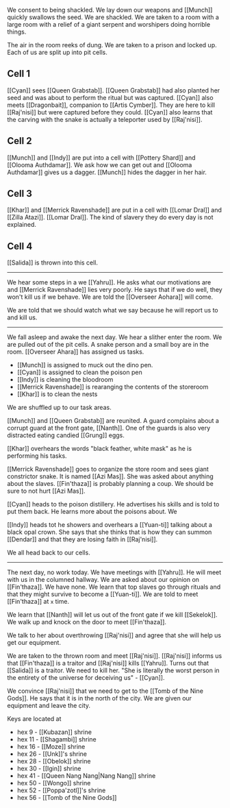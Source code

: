 We consent to being shackled. We lay down our weapons and [[Munch]] quickly swallows the seed. We are shackled. We are taken to a room with a large room with a relief of a giant serpent and worshipers doing horrible things.

 The air in the room reeks of dung. We are taken to a prison and locked up. Each of us are split up into pit cells. 

## Cell 1 
 
 [[Cyan]] sees [[Queen Grabstab]]. [[Queen Grabstab]] had also planted her seed and was about to perform the ritual but was captured. [[Cyan]] also meets [[Dragonbait]], companion to [[Artis Cymber]]. They are here to kill [[Raj'nisi]] but were captured before they could. [[Cyan]] also learns that the carving with the snake is actually a teleporter used by [[Raj'nisi]].

## Cell 2

[[Munch]] and [[Indy]] are put into a cell with [[Pottery Shard]] and [[Olooma Authdamar]]. We ask how we can get out and [[Olooma Authdamar]] gives us a dagger. [[Munch]] hides the dagger in her hair.

## Cell 3

[[Khar]] and [[Merrick Ravenshade]] are put in a cell with [[Lomar Dral]] and [[Zilla Atazi]]. [[Lomar Dral]]. The kind of slavery they do every day is not explained.

## Cell 4

[[Salida]] is thrown into this cell.

---
We hear some steps in a we [[Yahru]]. He asks what our motivations are and [[Merrick Ravenshade]] lies very poorly. He says that if we do well, they won't kill us if we behave. We are told the [[Overseer Aohara]] will come. 

We are told that we should watch what we say because he will report us to and kill us.

---

We fall asleep and awake the next day. We hear a slither enter the room. We are pulled out of the pit cells. A snake person and a small boy are in the room. [[Overseer Ahara]] has assigned us tasks. 

- [[Munch]] is assigned to muck out the dino pen.
- [[Cyan]] is assigned to clean the poison pen
- [[Indy]] is cleaning the bloodroom
- [[Merrick Ravenshade]] is rearanging the contents of the storeroom
- [[Khar]] is to clean the nests

We are shuffled up to our task areas.

[[Munch]] and [[Queen Grabstab]] are reunited. A guard complains about a corrupt guard at the front gate, [[Nanth]]. One of the guards is also very distracted eating candied [[Grung]] eggs. 

[[Khar]] overhears the words "black feather, white mask" as he is performing his tasks. 

[[Merrick Ravenshade]] goes to organize the store room and sees giant constrictor snake. It is named [[Azi Mas]]. She was asked about anything about the slaves. [[Fin'thaza]] is probably planning a coup. We should be sure to not hurt [[Azi Mas]].

[[Cyan]] heads to the poison distillery. He advertises his skills and is told to put them back. He learns more about the poisons about. We 

[[Indy]] heads tot he showers and overhears a [[Yuan-ti]] talking about a black opal crown. She says that she thinks that is how they can summon [[Dendar]] and that they are losing faith in [[Raj'nisi]].

We all head back to our cells.

---
 The next day, no work today. We have meetings with [[Yahru]]. He will meet with us in the columned hallway. We are asked about our opinion on [[Fin'thaza]]. We have none. We learn that top slaves go through rituals and that they might survive to become a [[Yuan-ti]]. We are told to meet [[Fin'thaza]] at `x` time. 

We learn that [[Nanth]] will let us out of the front gate if we kill [[Sekelok]]. We walk up and knock on the door to meet [[Fin'thaza]].

We talk to her about overthrowing [[Raj'nisi]] and agree that she will help us get our equipment.

We are taken to the thrown room and meet [[Raj'nisi]]. [[Raj'nisi]] informs us that [[Fin'thaza]] is a traitor and [[Raj'nisi]] kills [[Yahru]]. Turns out that [[Salida]] is a traitor. We need to kill her. "She is literally the worst person in the entirety of the universe for deceiving us" - [[Cyan]].

We convince [[Raj'nisi]] that we need to get to the [[Tomb of the Nine Gods]]. He says that it is in the north of the city. We are given our equipment and leave the city.

Keys are located at
- hex 9 - [[Kubazan]] shrine
- hex 11 - [[Shagambi]] shrine
- hex 16 - [[Moze]] shrine
- hex 26 - [[Unk]]'s shrine
- hex 28 - [[Obelok]] shrine
- hex 30 - [[Igin]] shrine
- hex 41 - [[Queen Nang Nang|Nang Nang]] shrine
- hex 50 - [[Wongo]] shrine
- hex 52 - [[Poppa'zotl]]'s shrine
- hex 56 - [[Tomb of the Nine Gods]]

